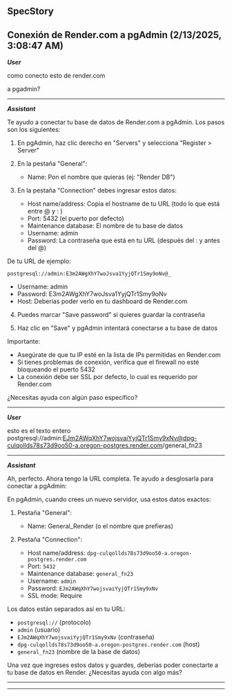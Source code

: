 ## SpecStory

## Conexión de Render.com a pgAdmin (2/13/2025, 3:08:47 AM)

_**User**_

como conecto esto de render.com

a pgadmin?

---

_**Assistant**_

Te ayudo a conectar tu base de datos de Render.com a pgAdmin. Los pasos son los siguientes:

1. En pgAdmin, haz clic derecho en "Servers" y selecciona "Register > Server"

2. En la pestaña "General":
   - Name: Pon el nombre que quieras (ej: "Render DB")

3. En la pestaña "Connection" debes ingresar estos datos:
   - Host name/address: Copia el hostname de tu URL (todo lo que está entre @ y : )
   - Port: 5432 (el puerto por defecto)
   - Maintenance database: El nombre de tu base de datos
   - Username: admin
   - Password: La contraseña que está en tu URL (después del : y antes del @)

De tu URL de ejemplo:
```
postgresql://admin:E3m2AWgXhY7woJsva1YyjQTr1Smy9oNv@_
```

- Username: admin
- Password: E3m2AWgXhY7woJsva1YyjQTr1Smy9oNv
- Host: Deberías poder verlo en tu dashboard de Render.com

4. Puedes marcar "Save password" si quieres guardar la contraseña

5. Haz clic en "Save" y pgAdmin intentará conectarse a tu base de datos

Importante:
- Asegúrate de que tu IP esté en la lista de IPs permitidas en Render.com
- Si tienes problemas de conexión, verifica que el firewall no esté bloqueando el puerto 5432
- La conexión debe ser SSL por defecto, lo cual es requerido por Render.com

¿Necesitas ayuda con algún paso específico?

---

_**User**_

esto es el texto entero
postgresql://admin:EJm2AWqXhY7wojsvaiYyjQTr1Smy9xNv@dpg-culqollds78s73d9oo50-a.oregon-postgres.render.com/general_fn23

---

_**Assistant**_

Ah, perfecto. Ahora tengo la URL completa. Te ayudo a desglosarla para conectar a pgAdmin:

En pgAdmin, cuando crees un nuevo servidor, usa estos datos exactos:

1. Pestaña "General":
   - Name: General_Render (o el nombre que prefieras)

2. Pestaña "Connection":
   - Host name/address: `dpg-culqollds78s73d9oo50-a.oregon-postgres.render.com`
   - Port: `5432`
   - Maintenance database: `general_fn23`
   - Username: `admin`
   - Password: `EJm2AWqXhY7wojsvaiYyjQTr1Smy9xNv`
   - SSL mode: Require

Los datos están separados así en tu URL:
- `postgresql://` (protocolo)
- `admin` (usuario)
- `EJm2AWqXhY7wojsvaiYyjQTr1Smy9xNv` (contraseña)
- `dpg-culqollds78s73d9oo50-a.oregon-postgres.render.com` (host)
- `general_fn23` (nombre de la base de datos)

Una vez que ingreses estos datos y guardes, deberías poder conectarte a tu base de datos en Render. ¿Necesitas ayuda con algo más?

---



---

